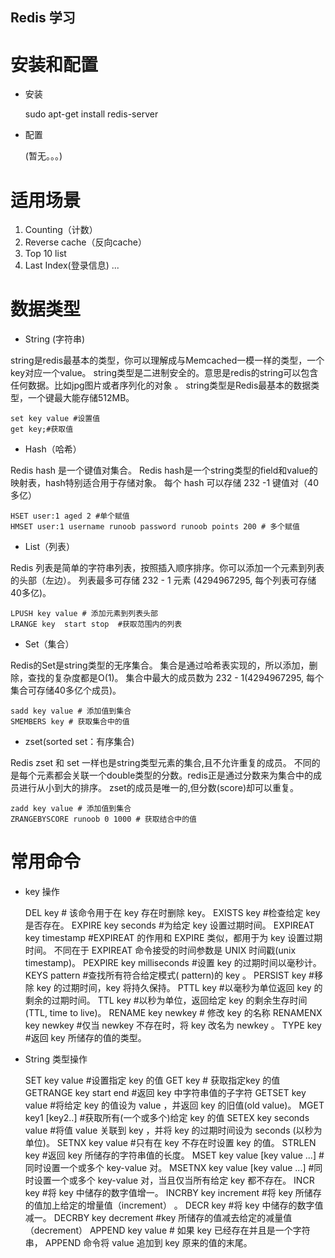 ## Redis 学习

# 安装和配置

* 安装

    sudo apt-get install redis-server

* 配置

    (暂无。。。)

# 适用场景


1.  Counting（计数）
2.  Reverse cache（反向cache）
3.  Top 10 list
4.  Last Index(登录信息)
...


# 数据类型

* String (字符串)

string是redis最基本的类型，你可以理解成与Memcached一模一样的类型，一个key对应一个value。
string类型是二进制安全的。意思是redis的string可以包含任何数据。比如jpg图片或者序列化的对象 。
string类型是Redis最基本的数据类型，一个键最大能存储512MB。

    set key value #设置值
    get key;#获取值
    
* Hash（哈希）

Redis hash 是一个键值对集合。
Redis hash是一个string类型的field和value的映射表，hash特别适合用于存储对象。
每个 hash 可以存储 232 -1 键值对（40多亿）

    HSET user:1 aged 2 #单个赋值
    HMSET user:1 username runoob password runoob points 200 # 多个赋值

* List（列表）

Redis 列表是简单的字符串列表，按照插入顺序排序。你可以添加一个元素到列表的头部（左边）。
列表最多可存储 232 - 1 元素 (4294967295, 每个列表可存储40多亿)。

    LPUSH key value # 添加元素到列表头部
    LRANGE key  start stop  #获取范围内的列表

* Set（集合）

Redis的Set是string类型的无序集合。
集合是通过哈希表实现的，所以添加，删除，查找的复杂度都是O(1)。
集合中最大的成员数为 232 - 1(4294967295, 每个集合可存储40多亿个成员)。

    sadd key value # 添加值到集合
    SMEMBERS key # 获取集合中的值
    

* zset(sorted set：有序集合)

Redis zset 和 set 一样也是string类型元素的集合,且不允许重复的成员。
不同的是每个元素都会关联一个double类型的分数。redis正是通过分数来为集合中的成员进行从小到大的排序。
zset的成员是唯一的,但分数(score)却可以重复。

    zadd key value # 添加值到集合
    ZRANGEBYSCORE runoob 0 1000 # 获取结合中的值


# 常用命令

* key 操作


    DEL key # 该命令用于在 key 存在时删除 key。
    EXISTS key #检查给定 key 是否存在。
    EXPIRE key seconds #为给定 key 设置过期时间。
    EXPIREAT key timestamp #EXPIREAT 的作用和 EXPIRE 类似，都用于为 key 设置过期时间。 不同在于 EXPIREAT 命令接受的时间参数是 UNIX 时间戳(unix timestamp)。
    PEXPIRE key milliseconds #设置 key 的过期时间以毫秒计。
    KEYS pattern #查找所有符合给定模式( pattern)的 key 。
    PERSIST key  #移除 key 的过期时间，key 将持久保持。
    PTTL key #以毫秒为单位返回 key 的剩余的过期时间。
    TTL key #以秒为单位，返回给定 key 的剩余生存时间(TTL, time to live)。
    RENAME key newkey  # 修改 key 的名称
    RENAMENX key newkey #仅当 newkey 不存在时，将 key 改名为 newkey 。
    TYPE key #返回 key 所储存的值的类型。
    
* String 类型操作


    SET key value #设置指定 key 的值
    GET key # 获取指定key 的值
    GETRANGE key start end #返回 key 中字符串值的子字符
    GETSET key value #将给定 key 的值设为 value ，并返回 key 的旧值(old value)。
    MGET key1 [key2..] #获取所有(一个或多个)给定 key 的值
    SETEX key seconds value #将值 value 关联到 key ，并将 key 的过期时间设为 seconds (以秒为单位)。
    SETNX key value #只有在 key 不存在时设置 key 的值。
    STRLEN key #返回 key 所储存的字符串值的长度。
    MSET key value [key value ...] #同时设置一个或多个 key-value 对。
    MSETNX key value [key value ...] #同时设置一个或多个 key-value 对，当且仅当所有给定 key 都不存在。
    INCR key #将 key 中储存的数字值增一。
    INCRBY key increment #将 key 所储存的值加上给定的增量值（increment） 。
    DECR key #将 key 中储存的数字值减一。
    DECRBY key decrement #key 所储存的值减去给定的减量值（decrement） 
    APPEND key value # 如果 key 已经存在并且是一个字符串， APPEND 命令将 value 追加到 key 原来的值的末尾。
    
    
